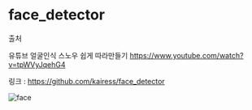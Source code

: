 # face_detector
출처

유튜브 얼굴인식 스노우 쉽게 따라만들기 https://www.youtube.com/watch?v=tpWVyJqehG4

링크 : https://github.com/kairess/face_detector



![face](https://user-images.githubusercontent.com/43642411/65145561-d0ff2180-da54-11e9-88aa-32baa0d5acc1.JPG)
